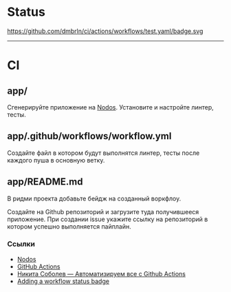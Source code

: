 # Status
https://github.com/dmbrln/ci/actions/workflows/test.yaml/badge.svg

---

# CI

## app/

Сгенерируйте приложение на [Nodos](https://github.com/nodosjs/nodos). Установите и настройте линтер, тесты.

## app/.github/workflows/workflow.yml

Создайте файл в котором будут выполнятся линтер, тесты после каждого пуша в основную ветку.

## app/README.md

В ридми проекта добавьте бейдж на созданный воркфлоу.

Создайте на Github репозиторий и загрузите туда получившееся приложение.
При создании issue укажите ссылку на репозиторий в котором успешно выполняется пайплайн.

### Ссылки

* [Nodos](https://github.com/nodosjs/nodos)
* [GitHub Actions](https://docs.github.com/en/actions)
* [Никита Соболев — Автоматизируем все с Github Actions](https://www.youtube.com/watch?v=QoCSvwkP_lQ)
* [Adding a workflow status badge](https://docs.github.com/en/actions/managing-workflow-runs/adding-a-workflow-status-badge)
